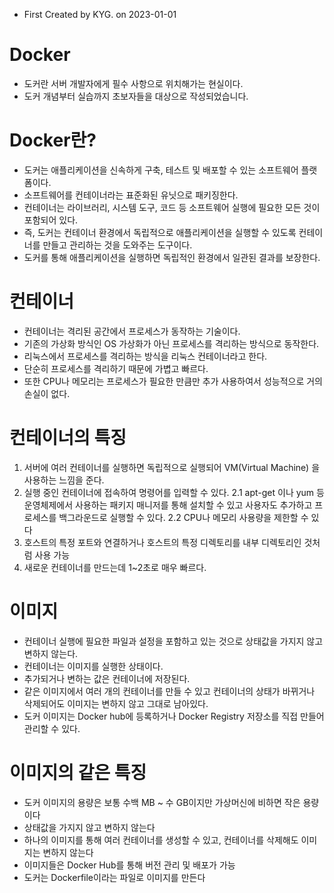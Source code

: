 - First Created by KYG. on 2023-01-01

# Docker
- 도커란 서버 개발자에게 필수 사항으로 위치해가는 현실이다.
- 도커 개념부터 실습까지 초보자들을 대상으로 작성되었습니다.


# Docker란?
- 도커는 애플리케이션을 신속하게 구축, 테스트 및 배포할 수 있는 소프트웨어 플랫폼이다.
- 소프트웨어를 컨테이너라는 표준화된 유닛으로 패키징한다.
- 컨테이너는 라이브러리, 시스템 도구, 코드 등 소프트웨어 실행에 필요한 모든 것이 포함되어 있다.
- 즉, 도커는 컨테이너 환경에서 독립적으로 애플리케이션을 실행할 수 있도록 컨테이너를 만들고 관리하는 것을 도와주는 도구이다.
- 도커를 통해 애플리케이션을 실행하면 독립적인 환경에서 일관된 결과를 보장한다. 


# 컨테이너
- 컨테이너는 격리된 공간에서 프로세스가 동작하는 기술이다.
- 기존의 가상화 방식인 OS 가상화가 아닌 프로세스를 격리하는 방식으로 동작한다. 
- 리눅스에서 프로세스를 격리하는 방식을 리눅스 컨테이너라고 한다.
- 단순히 프로세스를 격리하기 때문에 가볍고 빠르다.
- 또한 CPU나 메모리는 프로세스가 필요한 만큼만 추가 사용하여서 성능적으로 거의 손실이 없다.

# 컨테이너의 특징
1. 서버에 여러 컨테이너를 실행하면 독립적으로 실행되어 VM(Virtual Machine) 을 사용하는 느낌을 준다.
2. 실행 중인 컨테이너에 접속하여 명령어를 입력할 수 있다. 
 2.1 apt-get 이나 yum 등 운영체제에서 사용하는 패키지 매니저를 통해 설치할 수 있고 사용자도 추가하고 프로세스를 백그라운드로 실행할 수 있다.
 2.2 CPU나 메모리 사용량을 제한할 수 있다
3. 호스트의 특정 포트와 연결하거나 호스트의 특정 디렉토리를 내부 디렉토리인 것처럼 사용 가능
4. 새로운 컨테이너를 만드는데 1~2초로 매우 빠르다.


# 이미지
- 컨테이너 실행에 필요한 파일과 설정을 포함하고 있는 것으로 상태값을 가지지 않고 변하지 않는다.
- 컨테이너는 이미지를 실행한 상태이다. 
- 추가되거나 변하는 값은 컨테이너에 저장된다.
- 같은 이미지에서 여러 개의 컨테이너를 만들 수 있고 컨테이너의 상태가 바뀌거나 삭제되어도 이미지는 변하지 않고 그대로 남아있다. 
- 도커 이미지는 Docker hub에 등록하거나 Docker Registry 저장소를 직접 만들어 관리할 수 있다.

# 이미지의 같은 특징
- 도커 이미지의 용량은 보통 수백 MB ~ 수 GB이지만 가상머신에 비하면 작은 용량이다
- 상태값을 가지지 않고 변하지 않는다
- 하나의 이미지를 통해 여러 컨테이너를 생성할 수 있고, 컨테이너를 삭제해도 이미지는 변하지 않는다
- 이미지들은 Docker Hub를 통해 버전 관리 및 배포가 가능
- 도커는 Dockerfile이라는 파일로 이미지를 만든다


